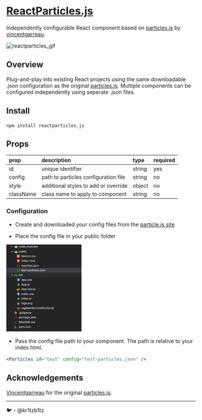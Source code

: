 # [ReactParticles.js](https://kr1tzb1tz.github.io/reactparticles.js/)

Independently configurable React component based on [particles.js](http://vincentgarreau.com/particles.js/) by [vincentgarreau](https://github.com/VincentGarreau).

![reactparticles_gif](img/reactparticles.gif)

## Overview

Plug-and-play into existing React projects using the same downloadable .json configuration as the original [particles.js](http://vincentgarreau.com/particles.js/). Multiple components can be configured independently using seperate .json files.

## Install

```
npm install reactparticles.js
```

## Props

|prop | description | type | required |
|:----|:------------|:-----|:---------|
| id | unique identifier | string | yes |
| config | path to particles configuration file | string | no |
| style | additional styles to add or override | object | no |
| className | class name to apply to component | string | no |

### Configuration

- Create and downloaded your config files from the [particle.js site](http://vincentgarreau.com/particles.js/)

- Place the config file in your public folder

<img src="img/cra-structure.png" width="200px"/>

- Pass the config file path to your component. The path is relative to your index.html.

```jsx
<Particles id="test" config="test-particles.json" />
```

## Acknowledgements

[Vincentgarreau](https://github.com/VincentGarreau) for the original [particles.js](http://vincentgarreau.com/particles.js/).

---

:bird: - @kr1tzb1tz
